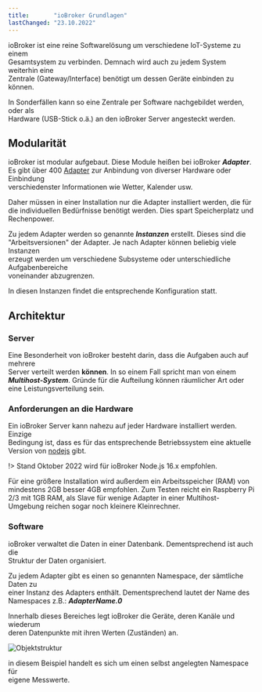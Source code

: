 ```yaml
---
title:       "ioBroker Grundlagen"
lastChanged: "23.10.2022"
---
```



ioBroker ist eine reine Softwarelösung um verschiedene IoT-Systeme zu einem  
Gesamtsystem zu verbinden. Demnach wird auch zu jedem System weiterhin eine  
Zentrale (Gateway/Interface) benötigt um dessen Geräte einbinden zu können.

In Sonderfällen kann so eine Zentrale per Software nachgebildet werden, oder als  
Hardware (USB-Stick o.ä.) an den ioBroker Server angesteckt werden.

## Modularität
ioBroker ist modular aufgebaut. Diese Module heißen bei ioBroker ***Adapter***.  
Es gibt über 400 [Adapter](http://download.iobroker.net/list.html) zur Anbindung von diverser Hardware oder Einbindung  
verschiedenster Informationen wie Wetter, Kalender usw.

Daher müssen in einer Installation nur die Adapter installiert werden, die für  
die individuellen Bedürfnisse benötigt werden. Dies spart Speicherplatz und  
Rechenpower.

Zu jedem Adapter werden so genannte ***Instanzen*** erstellt. Dieses sind die  
"Arbeitsversionen" der Adapter. Je nach Adapter können beliebig viele Instanzen  
erzeugt werden um verschiedene Subsysteme oder unterschiedliche Aufgabenbereiche  
voneinander abzugrenzen.

In diesen Instanzen findet die entsprechende Konfiguration statt.

## Architektur
### Server
Eine Besonderheit von ioBroker besteht darin, dass die Aufgaben auch auf mehrere  
Server verteilt werden **können**.  In so einem Fall spricht man von einem  
***Multihost-System***. Gründe für die Aufteilung können räumlicher Art oder  
eine Leistungsverteilung sein.

### Anforderungen an die Hardware
Ein ioBroker Server kann nahezu auf jeder Hardware installiert werden. Einzige  
Bedingung ist, dass es für das entsprechende Betriebssystem eine aktuelle  
Version von [nodejs](https://nodejs.org/en/download/) gibt.

!> Stand Oktober 2022 wird für ioBroker Node.js 16.x empfohlen.

Für eine größere Installation wird außerdem ein Arbeitsspeicher (RAM) von  
mindestens 2GB besser 4GB empfohlen. Zum Testen reicht ein Raspberry Pi 2/3 
mit 1GB RAM, als Slave für wenige Adapter in einer Multihost-Umgebung 
reichen sogar noch kleinere Kleinrechner.

### Software
ioBroker verwaltet die Daten in einer Datenbank. Dementsprechend ist auch die  
Struktur der Daten organisiert.

Zu jedem Adapter gibt es einen so genannten Namespace, der sämtliche Daten zu  
einer Instanz des Adapters enthält. Dementsprechend lautet der Name des  
Namespaces z.B.: ***AdapterName.0***

Innerhalb dieses Bereiches legt ioBroker die Geräte, deren Kanäle und wiederum  
deren Datenpunkte mit ihren Werten (Zuständen) an.

![Objektstruktur](../admin/media/ADMIN_Objekte_status_tree.png)

in diesem Beispiel handelt es sich um einen selbst angelegten Namespace für  
eigene Messwerte.

[Adapter]: http://download.iobroker.net/list.html
[nodejs]: https://nodejs.org
